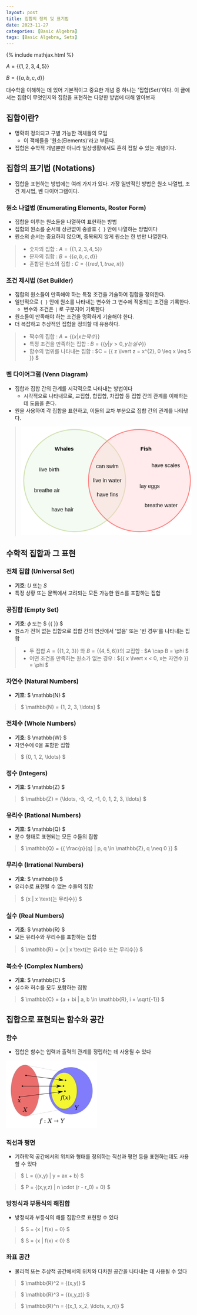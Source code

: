 ```yaml
---
layout: post
title: 집합의 정의 및 표기법
date: 2023-11-27
categories: [Basic Algebra]
tags: [Basic Algebra, Sets]
---
```


{% include mathjax.html %}

$A = \{\{1,2,3,4,5\}\}$

$B = \{\{a,b,c,d\}\}$

대수학을 이해하는 데 있어 기본적이고 중요한 개념 중 하나는 '집합(Set)'이다. 이 글에서는 집합이 무엇인지와 집합을 표현하는 다양한 방법에 대해 알아보자

## 집합이란?

- 명확히 정의되고 구별 가능한 객체들의 모임
  - 이 객체들을 '원소(Elements)'라고 부른다.
- 집합은 수학적 개념뿐만 아니라 일상생활에서도 흔히 접할 수 있는 개념이다.

## 집합의 표기법 (Notations)

- 집합을 표현하는 방법에는 여러 가지가 있다. 가장 일반적인 방법은 원소 나열법, 조건 제시법, 벤 다이어그램이다.

### 원소 나열법 (Enumerating Elements, Roster Form)

- 집합을 이루는 원소들을 나열하여 표현하는 방법
- 집합의 원소를 순서에 상관없이 중괄호 `{ }` 안에 나열하는 방법이다
- 원소의 순서는 중요하지 않으며, 중복되지 않게 원소는 한 번만 나열한다.

> - 숫자의 집합 : $A = \{\{1,2,3,4,5\}\}$
> - 문자의 집합 : $B = \{\{a,b,c,d\}\}$
> - 혼합된 원소의 집합 : $C = \{\{red,1,true,\pi \}\}$

### 조건 제시법 (Set Builder)

- 집합의 원소들이 만족해야 하는 특정 조건을 기술하여 집합을 정의한다.
- 일반적으로 `{ }` 안에 원소를 나타내는 변수와 그 변수에 적용되는 조건을 기록한다.
  - 변수와 조건은 `|` 로 구분지어 기록한다
- 원소들이 만족해야 하는 조건을 명확하게 기술해야 한다.
- 더 복잡하고 추상적인 집합을 정의할 때 유용하다.

> - 짝수의 집합 : $A = \{\{ x \lvert x는 짝수 \}\}$
> - 특정 조건을 만족하는 집합 : $B = \{\{ y \lvert y > 0, y는 실수 \}\}$
> - 함수의 범위를 나타내는 집합 : $C = \{\{ z \lvert z = x^{2}, 0 \leq  x \leq 5 \}\} $

### 벤 다이어그램 (Venn Diagram)

- 집합과 집합 간의 관계를 시각적으로 나타내는 방법이다
  - 시각적으로 나타내므로, 교집합, 합집합, 차집합 등 집합 간의 관계를 이해하는 데 도움을 준다.
- 원을 사용하여 각 집합을 표현하고, 이들의 교차 부분으로 집합 간의 관계를 나타낸다.

> ![Venn diagram](/assets/img/2023-11-27-집합의%20정의%20및%20표기법/2023-11-27-00-10-06.png)

## 수학적 집합과 그 표현

### 전체 집합 (Universal Set)

- **기호**: $U$ 또는 $S$
- 특정 상황 또는 문맥에서 고려되는 모든 가능한 원소를 포함하는 집합

### 공집합 (Empty Set)

- **기호**: $\phi$ 또는 $ \{\{ \}\} $
- 원소가 전혀 없는 집합으로 집합 간의 연산에서 '없음' 또는 '빈 경우'를 나타내는 집합

> - 두 집합 $A = \{\{1,2,3 \}\}$ 와 $B = \{\{4,5,6 \}\}$의 교집합 : $A \cap B = \phi $
> - 어떤 조건을 만족하는 원소가 없는 경우 : $\{\{ x \lvert x < 0, x는 자연수 \}\} = \phi $

### 자연수 (Natural Numbers)

- **기호**: $ \mathbb{N} $

> $ \mathbb{N} = \{1, 2, 3, \ldots\} $

### 전체수 (Whole Numbers)

- **기호**: $ \mathbb{W} $
- 자연수에 0을 포함한 집합

> $ \{0, 1, 2, \ldots\} $

### 정수 (Integers)

- **기호**: $ \mathbb{Z} $

> $ \mathbb{Z} = \{\ldots, -3, -2, -1, 0, 1, 2, 3, \ldots\} $

### 유리수 (Rational Numbers)

- **기호**: $ \mathbb{Q} $
- 분수 형태로 표현되는 모든 수들의 집합

> $ \mathbb{Q} = \{\{ \frac{p}{q} | p, q \in \mathbb{Z}, q \neq 0 \}\} $

### 무리수 (Irrational Numbers)

- **기호**: $ \mathbb{I} $
- 유리수로 표현될 수 없는 수들의 집합

> $ \{x | x \text{는 무리수}\} $

### 실수 (Real Numbers)

- **기호**: $ \mathbb{R} $
- 모든 유리수와 무리수를 포함하는 집합

> $ \mathbb{R} = \{x | x \text{는 유리수 또는 무리수}\} $

### 복소수 (Complex Numbers)

- **기호**: $ \mathbb{C} $
- 실수와 허수를 모두 포함하는 집합

> $ \mathbb{C} = \{a + bi | a, b \in \mathbb{R}, i = \sqrt{-1}\} $

## 집합으로 표현되는 함수와 공간

### 함수

- 집합은 함수는 입력과 출력의 관계를 정립하는 데 사용될 수 있다

![Venn Diagram of function](/assets/img/2023-11-27-집합의%20정의%20및%20표기법/2023-11-29-20-59-27.png)

### 직선과 평면

- 기하학적 공간에서의 위치와 형태를 정의하는 직선과 평면 등을 표현하는데도 사용할 수 있다

> $ L = \{(x,y) | y = ax + b\} $

> $ P = \{(x,y,z) | n \cdot (r - r_0) = 0\} $

### 방정식과 부등식의 해집합

- 방정식과 부등식의 해를 집합으로 표현할 수 있다

> $ S = \{x | f(x) = 0\} $

> $ S = \{x | f(x) < 0\} $

### 좌표 공간

- 물리적 또는 추상적 공간에서의 위치와 다차원 공간을 나타내는 데 사용될 수 있다

> $ \mathbb{R}^2 = \{(x,y)\} $

> $ \mathbb{R}^3 = \{(x,y,z)\} $

> $ \mathbb{R}^n = \{(x_1, x_2, \ldots, x_n)\} $
